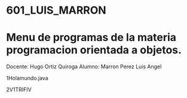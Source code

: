 # 601_LUIS_MARRON

# Menu de programas de la materia programacion orientada a objetos.
Docente: Hugo Ortiz Quiroga
Alumno: Marron Perez Luis Angel

1Holamundo.java
 
2V1TRIFIV
